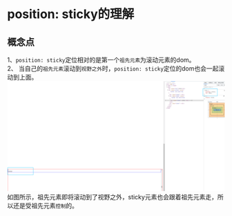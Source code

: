 # position: sticky的理解
## 概念点
1、`position: sticky`定位相对的是第一个`祖先元素`为滚动元素的dom。  
2、 当自己的`祖先元素`滚动到`视野之外`时，`position: sticky`定位的dom也会一起滚动到上面。
![](./images/sticky-1.png)
如图所示，祖先元素即将滚动到了视野之外，sticky元素也会跟着祖先元素走，所以还是受祖先元素`控制`的。